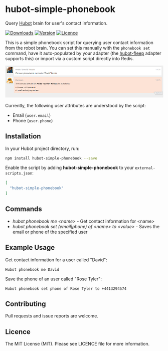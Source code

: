 # hubot-simple-phonebook

Query [Hubot](https://github.com/github/hubot) brain for user's contact information.

[![Downloads](https://img.shields.io/npm/dm/hubot-simple-phonebook.svg)](https://www.npmjs.com/package/hubot-simple-phonebook)
[![Version](https://img.shields.io/npm/v/hubot-simple-phonebook.svg)](https://github.com/anroots/hubot-simple-phonebook/releases)
[![Licence](https://img.shields.io/npm/l/express.svg)](https://github.com/anroots/hubot-simple-phonebook/blob/master/LICENSE)

This is a simple phonebook script for querying user contact information from the robot brain. You can set this
manually with the `phonebook set` command, have it auto-populated by your adapter (the [hubot-fleep](https://github.com/anroots/hubot-fleep)
adapter supports this) or import via a custom script directly into Redis.

![Example interaction](doc/img/screenshot.png)

Currently, the following user attributes are understood by the script:

- Email (`user.email`)
- Phone (`user.phone`)

## Installation

In your Hubot project directory, run:

```bash
npm install hubot-simple-phonebook --save
```

Enable the script by adding **hubot-simple-phonebook** to your `external-scripts.json`:

```json
[
  "hubot-simple-phonebook"
]
```
## Commands

* _hubot phonebook me &lt;name&gt;_ - Get contact information for &lt;name&gt;
* _hubot phonebook set (email|phone) of &lt;name&gt; to &lt;value&gt;_ - Saves the email or phone of the specified user

## Example Usage

Get contact information for a user called "David":

```
Hubot phonebook me David
```

Save the phone of an user called "Rose Tyler":

```
Hubot phonebook set phone of Rose Tyler to +4413294574
```

## Contributing

Pull requests and issue reports are welcome.

## Licence

The MIT License (MIT). Please see LICENCE file for more information.